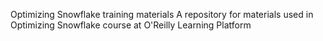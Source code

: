 Optimizing Snowflake training materials
A repository for materials used in Optimizing Snowflake course at O'Reilly Learning Platform
